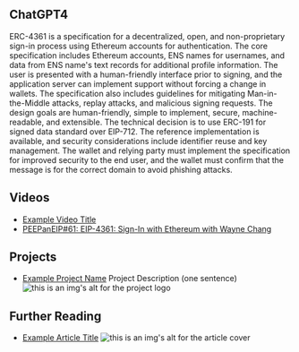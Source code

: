 ## ChatGPT4

ERC-4361 is a specification for a decentralized, open, and non-proprietary sign-in process using Ethereum accounts for authentication. The core specification includes Ethereum accounts, ENS names for usernames, and data from ENS name's text records for additional profile information. The user is presented with a human-friendly interface prior to signing, and the application server can implement support without forcing a change in wallets. The specification also includes guidelines for mitigating Man-in-the-Middle attacks, replay attacks, and malicious signing requests. The design goals are human-friendly, simple to implement, secure, machine-readable, and extensible. The technical decision is to use ERC-191 for signed data standard over EIP-712. The reference implementation is available, and security considerations include identifier reuse and key management. The wallet and relying party must implement the specification for improved security to the end user, and the wallet must confirm that the message is for the correct domain to avoid phishing attacks.

## Videos

- [Example Video Title](https://www.youtube.com/watch?v=TDGq4aeevgY)
- [PEEPanEIP#61: EIP-4361: Sign-In with Ethereum with Wayne Chang](https://www.youtube.com/watch?v=rpbaxlfIhho&list=PL4cwHXAawZxqu0PKKyMzG_3BJV_xZTi1F&index=52)

## Projects

- [Example Project Name](https://xxxx.xxx/xxxxx) Project Description (one sentence) ![this is an img's alt for the project logo](https://xxxx.xxx/project-logo.xxx)

## Further Reading

- [Example Article Title](https://xxxx.xxx/xxxxx) ![this is an img's alt for the article cover](https://xxxx.xxx/article-cover.xxx)
